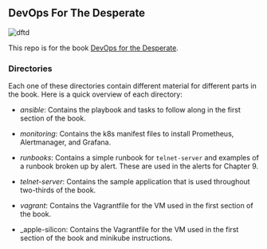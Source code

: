 ## DevOps For The Desperate

![dftd](https://nostarch.com/sites/default/files/styles/uc_product_full/public/DevOpsfortheDesperate_Front.png?itok=Ae7asbI8)


This repo is for the book [DevOps for the Desperate](https://nostarch.com/devops-desperate).



### Directories

Each one of these directories contain different material for different parts in the book.
Here is a quick overview of each directory:

* _ansible_: Contains the playbook and tasks to follow along in the first section of the book.

* _monitoring_: Contains the k8s manifest files to install Prometheus, Alertmanager, and Grafana.

* _runbooks_: Contains a simple runbook for `telnet-server` and examples of a runbook broken up by alert. These are used in the alerts for Chapter 9.

* _telnet-server_: Contains the sample application that is used throughout two-thirds of the book.

* _vagrant_: Contains the Vagrantfile for the VM used in the first section of the book.

* _apple-silicon: Contains the Vagrantfile for the VM used in the first section of the book and minikube instructions.
